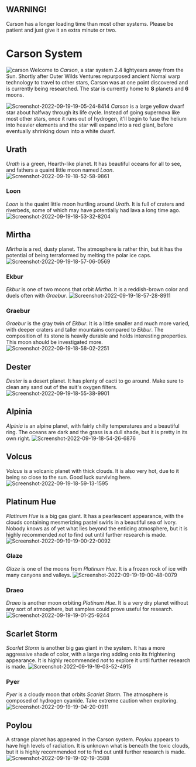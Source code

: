 ## WARNING!
Carson has a longer loading time than most other systems. Please be patient and just give it an extra minute or two.

# Carson System
![carson](https://user-images.githubusercontent.com/39398330/187900130-494fac0e-6e96-4b27-93a7-e5abf75ac30d.png)
Welcome to *Carson*, a star system 2.4 lightyears away from the Sun. Shortly after Outer Wilds Ventures repurposed ancient Nomai warp technology to travel to other stars, Carson was at one point discovered and is currently being researched. The star is currently home to **8** planets and **6** moons.

![Screenshot-2022-09-19-19-05-24-8414](https://user-images.githubusercontent.com/39398330/191146765-ec123bf2-6683-45f0-b996-c6c99bdbbe8d.png)
*Carson* is a large yellow dwarf star about halfway through its life cycle. Instead of going supernova like most other stars, once it runs out of hydrogen, it'll begin to fuse the helium into heavier elements and the star will expand into a red giant, before eventually shrinking down into a white dwarf.

## Urath
*Urath* is a green, Hearth-like planet. It has beautiful oceans for all to see, and fathers a quaint little moon named *Loon*.
![Screenshot-2022-09-19-18-52-58-9861](https://user-images.githubusercontent.com/39398330/191146794-23aa9074-1c03-4ca3-828a-4e1949631358.png)

### Loon
*Loon* is the quaint little moon hurtling around *Urath*. It is full of craters and riverbeds, some of which may have potentially had lava a long time ago.
![Screenshot-2022-09-19-18-53-32-8204](https://user-images.githubusercontent.com/39398330/191146804-151096be-1cad-4f66-ac8f-e3d270ef94e9.png)

## Mirtha
*Mirtha* is a red, dusty planet. The atmosphere is rather thin, but it has the potential of being terraformed by melting the polar ice caps.
![Screenshot-2022-09-19-18-57-06-0569](https://user-images.githubusercontent.com/39398330/191146818-263027d6-8722-4dc9-af9d-4657f3961e66.png)

### Ekbur
*Ekbur* is one of two moons that orbit *Mirtha*. It is a reddish-brown color and duels often with *Graebur*.
![Screenshot-2022-09-19-18-57-28-8911](https://user-images.githubusercontent.com/39398330/191146828-809f971b-9b96-4695-a2d2-5dc0bc6d2a9f.png)

### Graebur
*Graebur* is the gray twin of *Ekbur*. It is a little smaller and much more varied, with deeper craters and taller mountains compared to *Ekbur*. The composition of its stone is heavily durable and holds interesting properties. This moon should be investigated more.
![Screenshot-2022-09-19-18-58-02-2251](https://user-images.githubusercontent.com/39398330/191146865-6f759573-0241-48a9-9b88-4b459fd13480.png)

## Dester
*Dester* is a desert planet. It has plenty of cacti to go around. Make sure to clean any sand out of the suit's oxygen filters.
![Screenshot-2022-09-19-18-55-38-9901](https://user-images.githubusercontent.com/39398330/191146887-7fb0493b-79f1-4637-9f1b-f27f98e2fb17.png)

## Alpinia
*Alpinia* is an alpine planet, with fairly chilly temperatures and a beautiful ring. The oceans are dark and the grass is a dull shade, but it is pretty in its own right.
![Screenshot-2022-09-19-18-54-26-6876](https://user-images.githubusercontent.com/39398330/191146903-b88ae973-9b00-4218-9d0c-2355d9efafcf.png)

## Volcus
*Volcus* is a volcanic planet with thick clouds. It is also very hot, due to it being so close to the sun. Good luck surviving here.
![Screenshot-2022-09-19-18-59-13-1595](https://user-images.githubusercontent.com/39398330/191146933-506dddfb-42f4-472b-bb14-bc0f253c3cd2.png)

## Platinum Hue
*Platinum Hue* is a big gas giant. It has a pearlescent appearance, with the clouds containing mesmerizing pastel swirls in a beautiful sea of ivory. Nobody knows as of yet what lies beyond the enticing atmosphere, but it is highly recommended *not* to find out until further research is made.
![Screenshot-2022-09-19-19-00-22-0092](https://user-images.githubusercontent.com/39398330/191146952-0ef2bb79-1977-4a23-9a57-7910d4dc74a4.png)

### Glaze
*Glaze* is one of the moons from *Platinum Hue*. It is a frozen rock of ice with many canyons and valleys.
![Screenshot-2022-09-19-19-00-48-0079](https://user-images.githubusercontent.com/39398330/191146974-82d6fdf0-b8c6-492e-9ac8-10b42843dfd4.png)

### Draeo
*Draeo* is another moon orbiting *Platinum Hue*. It is a very dry planet without any sort of atmosphere, but samples could prove useful for research.
![Screenshot-2022-09-19-19-01-25-9244](https://user-images.githubusercontent.com/39398330/191146995-4e8982af-db2c-49ac-a143-5443a94c2dfa.png)

## Scarlet Storm
*Scarlet Storm* is another big gas giant in the system. It has a more aggressive shade of color, with a large ring adding onto its frightening appearance. It is highly recommended *not* to explore it until further research is made.
![Screenshot-2022-09-19-19-03-52-4915](https://user-images.githubusercontent.com/39398330/191147023-b7537af7-ee45-4d0f-a9cf-cdf13f04248d.png)

### Pyer
*Pyer* is a cloudy moon that orbits *Scarlet Storm*. The atmosphere is composed of hydrogen cyanide. Take extreme caution when exploring.
![Screenshot-2022-09-19-19-04-20-0911](https://user-images.githubusercontent.com/39398330/191147052-774e96ba-33e7-48b5-beaa-1eda670a0117.png)

## Poylou
A strange planet has appeared in the Carson system. *Poylou* appears to have high levels of radiation. It is unknown what is beneath the toxic clouds, but it is highly recommended *not* to find out until further research is made.
![Screenshot-2022-09-19-19-02-19-3588](https://user-images.githubusercontent.com/39398330/191147068-48ea382e-8f96-4dd4-a572-efeaf867415a.png)
